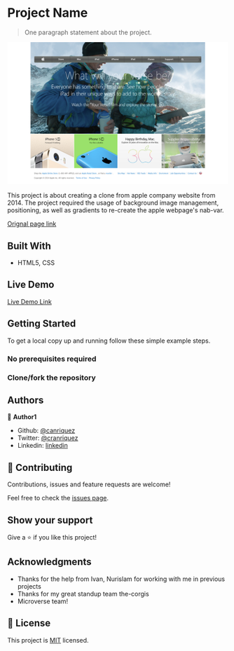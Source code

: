 # Project Name

> One paragraph statement about the project.

![screenshot](./app_screenshot.png)

This project is about creating a clone from apple company website from 2014. The project required the usage of background image management, positioning, as well as gradients to re-create the apple webpage's nab-var.

[Orignal page link](http://archive.md/UW4oR)

## Built With

- HTML5, CSS

## Live Demo

[Live Demo Link](https://livedemo.com)

## Getting Started

To get a local copy up and running follow these simple example steps.

### No prerequisites required

### Clone/fork the repository

## Authors

👤 **Author1**

- Github: [@canriquez](https://github.com/canriquez)
- Twitter: [@cranriquez](https://twitter.com/cranriquez)
- Linkedin: [linkedin](https://www.linkedin.com/in/carlosanriquez/)

## 🤝 Contributing

Contributions, issues and feature requests are welcome!

Feel free to check the [issues page](issues/).

## Show your support

Give a ⭐️ if you like this project!

## Acknowledgments

- Thanks for the help from Ivan, Nurislam for working with me in previous projects
- Thanks for my great standup team the-corgis
- Microverse team!

## 📝 License

This project is [MIT](lic.url) licensed.
